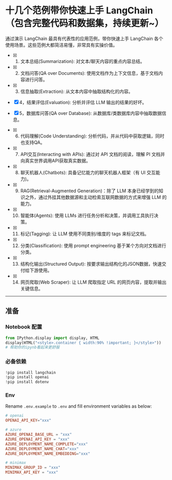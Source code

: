 # 十几个范例带你快速上手 LangChain（包含完整代码和数据集，持续更新~）


通过演示 LangChain 最具有代表性的应用范例，带你快速上手 LangChain 各个使用场景。这些范例大都简洁易懂，非常具有实操价值。

- [x] 1. 文本总结(Summarization): 对文本/聊天内容的重点内容总结。

- [x] 2. 文档问答(QA over Documents): 使用文档作为上下文信息，基于文档内容进行问答。

- [x] 3. 信息抽取(Extraction): 从文本内容中抽取结构化的内容。

- [x] 4，结果评估(Evaluation): 分析并评估 LLM 输出的结果的好坏。

- [x] 5，数据库问答(QA over Database): 从数据库/类数据库内容中抽取数据信息。

- [x] 6. 代码理解(Code Understanding): 分析代码，并从代码中获取逻辑，同时也支持QA。

- [x] 7. API交互(Interacting with APIs): 通过对 API 文档的阅读，理解 PI 文档并向真实世界调用API获取真实数据。

- [x] 8. 聊天机器人(Chatbots): 具备记忆能力的聊天机器人框架（有 UI 交互能力)。

- [x] 9. RAG(Retrieval-Augmented Generation)：除了 LLM 本身已经学到的知识之外，通过外挂其他数据源和主动检索互联网数据的方式来增强 LLM 的能力。

- [x] 10. 智能体(Agents): 使用 LLMs 进行任务分析和决策，并调用工具执行决策。

- [x] 11. 标记(Tagging):  让 LLM 使用不同类别/维度的 tags 来标记文档。

- [x] 12. 分类(Classification): 使用 prompt engineering 基于某个方向对文档进行分类。

- [x] 13. 结构化输出(Structured Output): 按要求输出结构化的JSON数据，快速交付给下游使用。

- [x] 14. 网页爬取(Web Scraper): 让 LLM 爬取指定 URL 的网页内容，提取并输出关键信息。


---

## 准备


### Notebook 配置

```python
from IPython.display import display, HTML
display(HTML("<style>.container { width:90% !important; }</style>"))
# 帮助你的ipynb看起来更舒服
```

### 必备依赖
```python
!pip install langchain
!pip install openai
!pip install dotenv
```

### Env
Rename `.env.example` to `.env` and fill environment variables as below:
```toml
# openai
OPENAI_API_KEY="xxx"

# azure
AZURE_OPENAI_BASE_URL = "xxx"
AZURE_OPENAI_API_KEY = "xxx"
AZURE_DEPLOYMENT_NAME_COMPLETE="xxx"
AZURE_DEPLOYMENT_NAME_CHAT="xxx"
AZURE_DEPLOYMENT_NAME_EMBEDDING="xxx"

# minimax
MINIMAX_GROUP_ID = "xxx"
MINIMAX_API_KEY = "xxx"
```